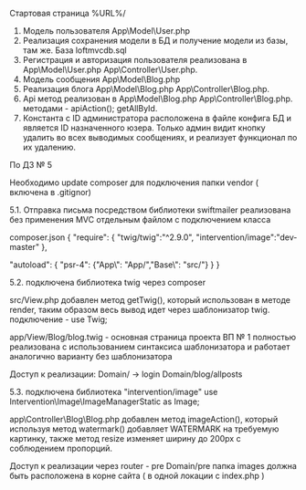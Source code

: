 Стартовая страница %URL%/
1. Модель пользователя  App\Model\User.php
2. Реализация сохранения модели в БД и получение модели из базы, там же.
База loftmvcdb.sql
3. Регистрация и авторизация пользователя реализована в 
App\Model\User.php App\Controller\User.php.
4. Модель сообщения App\Model\Blog.php
5. Реализация блога App\Model\Blog.php App\Controller\Blog.php.
6. Api метод реализован в App\Model\Blog.php App\Controller\Blog.php.
методами - apiAction(); getAllById.
7. Константа с ID администратора расположена в файле конфига БД и является ID
назначенного юзера. Только админ видит кнопку удалить во всех выводимых сообщениях,
и реализует функционал по их удалению.


По ДЗ № 5

Необходимо update composer для подключения папки vendor ( включена в .gitignor)

5.1. Отправка письма посредством библиотеки swiftmailer
реализована без применения MVC отдельным файлом с подключением класса

composer.json
{
  "require": {
    "twig/twig":"^2.9.0",
    "intervention/image":"dev-master"
  },

  "autoload": {
    "psr-4": {"App\\": "App/","Base\\": "src/"}
  }
}


5.2. подключена библиотека twig через composer

src/View.php добавлен метод getTwig(), который использован в методе render, таким образом
весь вывод идет через шаблонизатор twig.
подключение - use Twig;

app/View/Blog/blog.twig - основная страница проекта ВП № 1 полностью реализована 
с использованием синтаксиса шаблонизатора и работает аналогично варианту без 
шаблонизатора

Доступ к реализации:
Domain/   -> login
Domain/blog/allposts

5.3. подключена библиотека "intervention/image"
use Intervention\Image\ImageManagerStatic as Image;

app\Controller\Blog\Blog.php добавлен метод imageAction(), который
используя метод watermark() добавляет WATERMARK на требуемую картинку,
также метод resize изменяет ширину до 200px с соблюдением пропорций.

Доступ к реализации через router - pre
Domain/pre
папка images должна быть расположена в корне сайта ( в одной локации с index.php )





